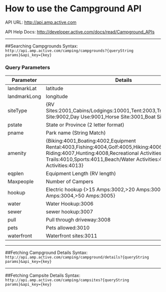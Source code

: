 # How to use the Campground API

API URL: http://api.amp.active.com

API Help Docs: http://developer.active.com/docs/read/Campground_APIs

---
##Searching Campgrounds
Syntax: `http://api.amp.active.com/camping/campgrounds?{queryString params}&api_key={key}`
### Query Parameters
Parameter | Details
--------- | -------
landmarkLat | latitude
landmarkLong  | longitude
siteType  | {RV Sites:2001,Cabins/Lodgings:10001,Tent:2003,Trailer:2002,Group Site:9002,Day Use:9001,Horse Site:3001,Boat Site:2004}
pstate  | State or  Province (2 letter format)
pname | Park name (String Match)
amenity | {Biking:4001,Boating:4002,Equipment Rental:4003,Fishing:4004,Golf:4005,Hiking:4006,Horseback Riding:4007,Hunting:4008,Recreational Activities:4009,Scenic Trails:4010,Sports:4011,Beach/Water Activities:4012,Winter Activities:4013}
eqplen  | Equipment Length (RV length)
Maxpeople | Number of Campers
hookup  | Electric hookup {>15 Amps:3002,>20 Amps:3003,>30 Amps:3004,>50 Amps:3005}
water | Water Hookup:3006
sewer | sewer hookup:3007
pull  | Pull through driveway:3008
pets  | Pets allowed:3010
waterfront  | Waterfront sites:3011

---
##Fetching Campground Details
Syntax: `http://api.amp.active.com/camping/campground/details?{queryString params}&api_key={key}`

---
##Fetching Campsite Details
Syntax: `http://api.amp.active.com/camping/campsites?{queryString params}&api_key={key}`

